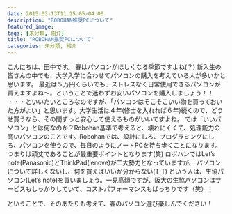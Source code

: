 ```yaml
---
date: 2015-03-13T11:25:05-04:00
description: "ROBOHAN推奨PCについて"
featured_image: 
tags: [未分類, 紹介]
title: "ROBOHAN推奨PCについて"
categories: 未分類, 紹介
---
```


こんにちは、田中です。
春はパソコンがほしくなる季節ですよね(？)
新入生の皆さんの中でも、大学入学に合わせてパソコンの購入を考えている人が多いかと思います。
最近は５万円くらいでも、ストレスなく日常使用できるパソコンが買えますよね～。ということで迷わずお安いパソコンを購入しましょう！！
・・・といいたいところなのですが、「パソコンはそこそこいい物を買っておいた方がよい」と思います。大学生活は４年(修士を入れれば６年)続くので、どうせ買うなら、その間ずっと安心して使えるものがいいですよね。
では「いいパソコン」とは何なのか？Robohan基準で考えると、壊れにくくて、処理能力の高いパソコンのことです。Robohanでは、設計にしろ、プログラミングにしろ、パソコンを使うので、毎日のようにノートPCを持ち歩くことになります。つまりは頑丈であることが最重要ポイントとなります(笑)
ロボハンではLet’s note(Panasonic)とThinkPad(lenove)が二大勢力となっていますが、
パソコンについて詳しくないし、何を買えばいいか分からない(T_T)
という人は、生協パソコン(Let’s note)を買いましょう。一見高額ですが、阪大の生協パソコンはサービスもしっかりしていて、コストパフォーマンスもばっちりです（笑）！
 
ということで、そのあたりも考えて、春のパソコン選び楽しんでください！
